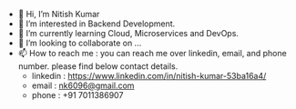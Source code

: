 - 👋 Hi, I’m Nitish Kumar
- 👀 I’m interested in Backend Development.
- 🌱 I’m currently learning Cloud, Microservices and DevOps.
- 💞️ I’m looking to collaborate on ...
- 📫 How to reach me : you can reach me over linkedin, email, and phone number. please find below contact details.
  - linkedin : https://www.linkedin.com/in/nitish-kumar-53ba16a4/
  - email : nk6096@gmail.com
  - phone : +91 7011386907
